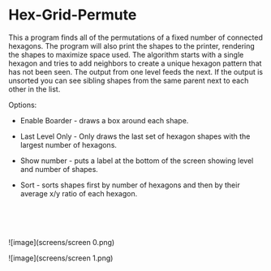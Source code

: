 Hex-Grid-Permute
================

This a program finds all of the permutations of a fixed number of
connected hexagons. The program will also print the shapes to the
printer, rendering the shapes to maximize space used. The algorithm
starts with a single hexagon and tries to add neighbors to create a
unique hexagon pattern that has not been seen. The output from one
level feeds the next. If the output is unsorted you can see sibling
shapes from the same parent next to each other in the list.

Options:

* Enable Boarder - draws a box around each shape.

* Last Level Only - Only draws the last set of hexagon shapes with the largest number of hexagons.

* Show number - puts a label at the bottom of the screen showing level and number of shapes.

* Sort - sorts shapes first by number of hexagons and then by their average x/y ratio of each hexagon.

<br> <br> <br>

![image](screens/screen 0.png)

![image](screens/screen 1.png)